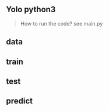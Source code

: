 Yolo python3
---

> How to run the code? see main.py
 



 

data 
---



train
---


test
----


predict
---



